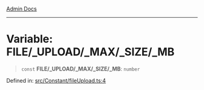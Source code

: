 [Admin Docs](/)

***

# Variable: FILE/_UPLOAD/_MAX/_SIZE/_MB

> `const` **FILE/_UPLOAD/_MAX/_SIZE/_MB**: `number`

Defined in: [src/Constant/fileUpload.ts:4](https://github.com/PalisadoesFoundation/talawa-admin/blob/main/src/Constant/fileUpload.ts#L4)

